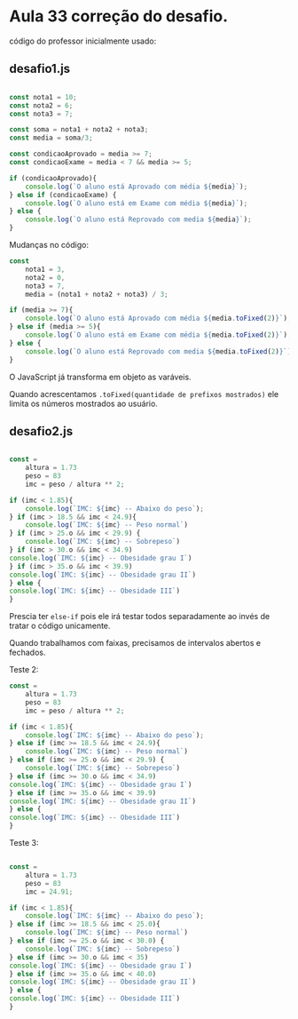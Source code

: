 # Aula 33 correção do desafio.

código do professor inicialmente usado:

## desafio1.js

~~~js

const nota1 = 10;
const nota2 = 6;
const nota3 = 7;

const soma = nota1 + nota2 + nota3;
const media = soma/3;

const condicaoAprovado = media >= 7;
const condicaoExame = media < 7 && media >= 5;

if (condicaoAprovado){
    console.log(`O aluno está Aprovado com média ${media}`);
} else if (condicaoExame) {
    console.log(`O aluno está em Exame com média ${media}`);
} else {
    console.log(`O aluno está Reprovado com media ${media}`);
}

~~~

Mudanças no código:

~~~js
const 
    nota1 = 3,
    nota2 = 0,
    nota3 = 7,
    media = (nota1 + nota2 + nota3) / 3;

if (media >= 7){
    console.log(`O aluno está Aprovado com média ${media.toFixed(2)}`);
} else if (media >= 5){
    console.log(`O aluno está em Exame com média ${media.toFixed(2)}`);
} else {
    console.log(`O aluno está Reprovado com media ${media.toFixed(2)}`);
}
~~~

O JavaScript já transforma em objeto as varáveis.

Quando acrescentamos `.toFixed(quantidade de prefixos mostrados)` ele limita os números mostrados ao usuário.

## desafio2.js

~~~js

const =
    altura = 1.73
    peso = 83
    imc = peso / altura ** 2;

if (imc < 1.85){
    console.log(`IMC: ${imc} -- Abaixo do peso`);
} if (imc > 18.5 && imc < 24.9){
    console.log(`IMC: ${imc} -- Peso normal`)
} if (imc > 25.o && imc < 29.9) {
    console.log(`IMC: ${imc} -- Sobrepeso`)
} if (imc > 30.o && imc < 34.9)
console.log(`IMC: ${imc} -- Obesidade grau I`)
} if (imc > 35.o && imc < 39.9)
console.log(`IMC: ${imc} -- Obesidade grau II`)
} else {
console.log(`IMC: ${imc} -- Obesidade III`)
}

~~~

Prescia ter `else-if` pois ele irá testar todos separadamente ao invés de tratar o código unicamente.

Quando trabalhamos com faixas, precisamos de intervalos abertos e fechados.

Teste 2:

~~~js
const =
    altura = 1.73
    peso = 83
    imc = peso / altura ** 2;

if (imc < 1.85){
    console.log(`IMC: ${imc} -- Abaixo do peso`);
} else if (imc >= 18.5 && imc < 24.9){
    console.log(`IMC: ${imc} -- Peso normal`)
} else if (imc >= 25.o && imc < 29.9) {
    console.log(`IMC: ${imc} -- Sobrepeso`)
} else if (imc >= 30.o && imc < 34.9)
console.log(`IMC: ${imc} -- Obesidade grau I`)
} else if (imc >= 35.o && imc < 39.9)
console.log(`IMC: ${imc} -- Obesidade grau II`)
} else {
console.log(`IMC: ${imc} -- Obesidade III`)
}

~~~

Teste 3:

~~~js

const =
    altura = 1.73
    peso = 83
    imc = 24.91;

if (imc < 1.85){
    console.log(`IMC: ${imc} -- Abaixo do peso`);
} else if (imc >= 18.5 && imc < 25.0){
    console.log(`IMC: ${imc} -- Peso normal`)
} else if (imc >= 25.o && imc < 30.0) {
    console.log(`IMC: ${imc} -- Sobrepeso`)
} else if (imc >= 30.o && imc < 35)
console.log(`IMC: ${imc} -- Obesidade grau I`)
} else if (imc >= 35.o && imc < 40.0)
console.log(`IMC: ${imc} -- Obesidade grau II`)
} else {
console.log(`IMC: ${imc} -- Obesidade III`)
}
~~~
